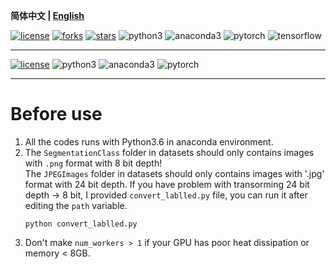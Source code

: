 **简体中文 | [English](./README.md)**

[![license](https://img.shields.io/github/license/lyzsk/analysis-of-herbarium-sheets.svg?style=plastic&logo=github)](https://github.com/lyzsk/segmentation/blob/master/LICENSE) [![forks](https://img.shields.io/github/forks/lyzsk/analysis-of-herbarium-sheets.svg?style=plastic&logo=github)](https://github.com/lyzsk/analysis-of-herbarium-sheets/members) [![stars](https://img.shields.io/github/stars/lyzsk/analysis-of-herbarium-sheets.svg?style=plastic&logo=github)](https://github.com/lyzsk/analysis-of-herbarium-sheets/stargazers) ![python3](https://img.shields.io/badge/language-Python3-14274E?style=plastic&logo=python) ![anaconda3](https://img.shields.io/badge/environment-Anaconda3-394867?style=plastic&logo=anaconda) ![pytorch](https://img.shields.io/badge/environment-Pytorch-394867?style=plastic&logo=pytorch) ![tensorflow](https://img.shields.io/badge/environment-Tensorflow-394867?style=plastic&logo=tensorflow)

---

[![license](https://img.shields.io/github/license/lyzsk/segmentation.svg?style=plastic&logo=github)](https://github.com/lyzsk/segmentation/blob/master/LICENSE) ![python3](https://img.shields.io/badge/language-Python3-14274E?style=plastic&logo=python) ![anaconda3](https://img.shields.io/badge/environment-Anaconda3-394867?style=plastic&logo=anaconda) ![pytorch](https://img.shields.io/badge/environment-Pytorch-394867?style=plastic&logo=pytorch)

---

# Before use

1. All the codes runs with Python3.6 in anaconda environment.
2. The `SegmentationClass` folder in datasets should only contains images with `.png` format with 8 bit depth!<br>
   The `JPEGImages` folder in datasets should only contains images with '.jpg' format with 24 bit depth.
   If you have problem with transorming 24 bit depth -> 8 bit, I provided `convert_lablled.py` file, you can run it after editing the `path` variable.
    ```
    python convert_lablled.py
    ```
3. Don't make `num_workers > 1` if your GPU has poor heat dissipation or memory < 8GB.
